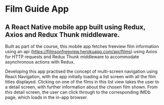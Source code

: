 # Film Guide App

## A React Native mobile app built using Redux, Axios and Redux Thunk middleware.

Built as part of the course, this mobile app fetches freeview film information using an api (https://filmsonfreeview.herokuapp.com/api/films) using Axios for HTTP requests and Redux Thunk middleware to accommodate asynchronous actions with Redux.

Developing this app practised the concept of multi-screen navigation using React Navigation, with the app initially loading a list screen with all the film titles displayed. Clicking on one of the films in this list view takes the user to a detail screen, with further information about the chosen film shown. From this detail screen, the user can click through to the corresponding IMDb page, which loads in the in-app browser.
